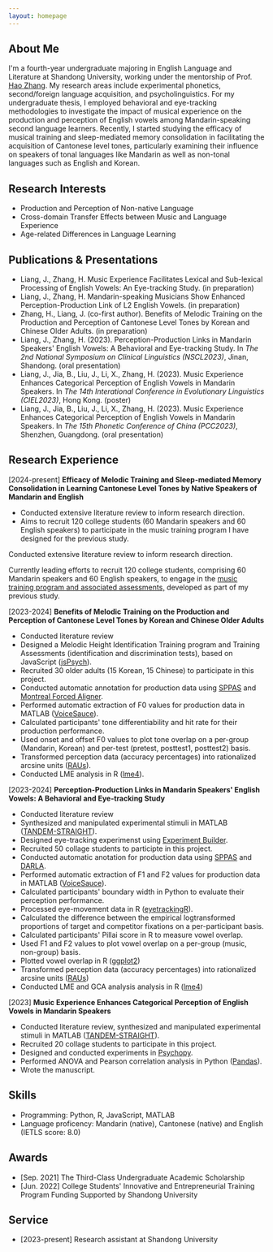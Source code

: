 ```yaml
---
layout: homepage
---
```


## About Me
I'm a fourth-year undergraduate majoring in English Language and Literature at Shandong University, working under the mentorship of Prof.<a href="https://scholar.google.com/citations?hl=zh-TW&user=oQzY0ZwAAAAJ" target="_blank"> Hao Zhang</a>. My research areas include experimental phonetics, second/foreign language acquisition, and psycholinguistics.
For my undergraduate thesis, I employed behavioral and eye-tracking methodologies to investigate the impact of musical experience on the production and perception of English vowels among Mandarin-speaking second language learners. Recently, I started studying the efficacy of musical training and sleep-mediated memory consolidation in facilitating the acquisition of Cantonese level tones, particularly examining their influence on speakers of tonal languages like Mandarin as well as non-tonal languages such as English and Korean.



## Research Interests
- Production and Perception of Non-native Language
- Cross-domain Transfer Effects between Music and Language Experience
- Age-related Differences in Language Learning

## Publications & Presentations
- Liang, J., Zhang, H. Music Experience Facilitates Lexical and Sub-lexical Processing of English Vowels: An Eye-tracking Study. (in preparation)
- Liang, J., Zhang, H. Mandarin-speaking Musicians Show Enhanced Perception-Production Link of L2 English Vowels. (in preparation)
- Zhang, H., Liang, J. (co-first author). Benefits of Melodic Training on the Production and Perception of Cantonese Level Tones by Korean and Chinese Older Adults. (in preparation)
- Liang, J., Zhang, H. (2023). Perception-Production Links in Mandarin Speakers' English Vowels: A Behavioral and Eye-tracking Study. In <em>The 2nd National Symposium on Clinical Linguistics (NSCL2023)</em>, Jinan, Shandong. (oral presentation)
- Liang, J., Jia, B., Liu, J., Li, X., Zhang, H. (2023). Music Experience Enhances Categorical Perception of English Vowels in Mandarin Speakers. In <em>The 14th Interational Conference in Evolutionary Linguistics (CIEL2023)</em>, Hong Kong. (poster)
- Liang, J., Jia, B., Liu, J., Li, X., Zhang, H. (2023). Music Experience Enhances Categorical Perception of English Vowels in Mandarin Speakers. In <em>The 15th Phonetic Conference of China (PCC2023)</em>, Shenzhen, Guangdong. (oral presentation)



## Research Experience
[2024-present] <strong>Efficacy of Melodic Training and Sleep-mediated Memory Consolidation in Learning Cantonese Level Tones by Native Speakers of Mandarin and English</strong><br>
- Conducted extensive literature review to inform research direction.
- Aims to recruit 120 college students (60 Mandarin speakers and 60 English speakers) to participate in the music training program I have designed for the previous study. <br>

Conducted extensive literature review to inform research direction.

Currently leading efforts to recruit 120 college students, comprising 60 Mandarin speakers and 60 English speakers, to engage in the <a href="#melodicTraining2023">music training program and associated assessments,</a> developed as part of my previous study.







[2023-2024] <strong>Benefits of Melodic Training on the Production and Perception of Cantonese Level Tones by Korean and Chinese Older Adults</strong> <br>
<ul>
    <li>Conducted literature review</li>
    <li id="melodicTraining2023">Designed a Melodic Height Identification Training program and Training Assessments (identification and discrimination tests), based on JavaScript (<a href="https://www.jspsych.org/7.3/" target="_blank">jsPsych</a>).</li>
    <li>Recruited 30 older adults (15 Korean, 15 Chinese) to participate in this project.</li>
    <li>Conducted automatic annotation for production data using <a href="https://sppas.org/" target="_blank">SPPAS</a> and <a href="https://montreal-forced-aligner.readthedocs.io/en/latest/" target="_blank">Montreal Forced Aligner</a>.</li>
    <li>Performed automatic extraction of F0 values for production data in MATLAB (<a href="https://phonetics.ucla.edu/voicesauce/" target="_blank">VoiceSauce</a>).</li>
    <li>Calculated participants' tone differentiability and hit rate for their production performance.</li>
    <li>Used onset and offset F0 values to plot tone overlap on a per-group (Mandarin, Korean) and per-test (pretest, posttest1, posttest2) basis.</li>
    <li>Transformed perception data (accuracy percentages) into rationalized arcsine units (<a href="https://pubs.asha.org/doi/abs/10.1044/jshr.2803.455" target="_blank">RAUs</a>).</li>
    <li>Conducted LME analysis in R (<a href="https://cran.r-project.org/web/packages/lme4/index.html" target="_blank">lme4</a>).</li>
</ul>







[2023-2024] **Perception-Production Links in Mandarin Speakers' English Vowels: A Behavioral and Eye-tracking Study**<br>
- Conducted literature review 
- Synthesized and manipulated experimental stimuli in MATLAB (<a href="https://ieeexplore.ieee.org/document/4518514" target="_blank">TANDEM-STRAIGHT</a>).
- Designed eye-tracking experimenst using <a href="https://www.sr-research.com/experiment-builder/" target="_blank">Experiment Builder</a>. 
- Recruited 50 collage students to participte in this project.
- Conducted automatic anotation for production data using <a href="https://sppas.org/" target="_blank">SPPAS</a> and <a href="http://darla.dartmouth.edu/index" target="_blank">DARLA</a>.
- Performed automatic extraction of F1 and F2 values for production data in MATLAB (<a href="https://phonetics.ucla.edu/voicesauce/" target="_blank">VoiceSauce</a>).
- Calculated participants' boundary width in Python to evaluate their perception performance.
- Processed eye-movement data in R (<a href="http://www.eyetracking-r.com/" target="_blank">eyetrackingR</a>).
- Calculated the difference between the empirical logtransformed proportions of target and competitor fixations on a per-participant basis.
- Calculated participants' Pillai score in R to measure vowel overlap.
- Used F1 and F2 values to plot vowel overlap on a per-group (music, non-group) basis.
- Plotted vowel overlap in R (<a href="https://ggplot2.tidyverse.org/" target="_blank">ggplot2</a>)
- Transformed perception data (accuracy percentages) into rationalized arcsine units (<a href="https://pubs.asha.org/doi/abs/10.1044/jshr.2803.455" target="_blank">RAUs</a>)
- Conducted LME and GCA analysis analysis in R (<a href="https://cran.r-project.org/web/packages/lme4/index.html" target="_blank">lme4</a>)




[2023] **Music Experience Enhances Categorical Perception of English Vowels in Mandarin Speakers**
- Conducted literature review, synthesized and manipulated experimental stimuli in MATLAB (<a href="https://ieeexplore.ieee.org/document/4518514" target="_blank">TANDEM-STRAIGHT</a>).
- Recruited 20 collage students to participate in this project.
- Designed and conducted experiments in <a href="https://www.psychopy.org/" target="_blank">Psychopy</a>.
- Performed ANOVA and Pearson correlation analysis in Python (<a href="https://pypi.org/project/pandas/" target="_blank">Pandas</a>).
- Wrote the manuscript.





## Skills
- Programming: Python, R, JavaScript, MATLAB
- Language proficency: Mandarin (native), Cantonese (native) and English (IETLS score: 8.0)




## Awards
- [Sep. 2021] The Third-Class Undergraduate Academic Scholarship
- [Jun. 2022] College Students' Innovative and Entrepreneurial Training Program Funding Supported by Shandong University










## Service
- [2023-present] Research assistant at Shandong University





